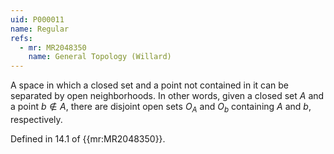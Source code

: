 ```yaml
---
uid: P000011
name: Regular
refs:
  - mr: MR2048350
    name: General Topology (Willard)
---
```


A space in which a closed set and a point not contained in it
can be separated by open neighborhoods.
In other words, given a closed set $A$ and a point
$b \notin A$, there are disjoint open sets $O_A$ and $O_b$ containing $A$ and
$b$, respectively.

Defined in 14.1 of {{mr:MR2048350}}.
